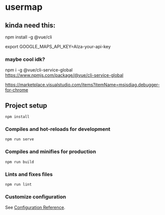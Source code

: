 # usermap

## kinda need this:

npm install -g @vue/cli

 export GOOGLE_MAPS_API_KEY=AIza-your-api-key


### maybe cool idk? 
npm i -g @vue/cli-service-global 
https://www.npmjs.com/package/@vue/cli-service-global

https://marketplace.visualstudio.com/items?itemName=msjsdiag.debugger-for-chrome


## Project setup
```
npm install
```

### Compiles and hot-reloads for development
```
npm run serve
```

### Compiles and minifies for production
```
npm run build
```

### Lints and fixes files
```
npm run lint
```

### Customize configuration
See [Configuration Reference](https://cli.vuejs.org/config/).
